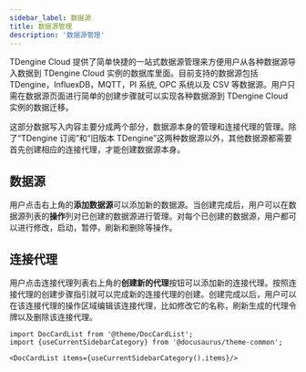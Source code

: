 ```yaml
---
sidebar_label: 数据源
title: 数据源管理
description: '数据源管理'
---
```


TDengine Cloud 提供了简单快捷的一站式数据源管理来方便用户从各种数据源导入数据到 TDengine Cloud 实例的数据库里面。目前支持的数据源包括 TDengine，InfluexDB，MQTT，PI 系统, OPC 系统以及 CSV 等数据源。用户只需在数据源页面进行简单的创建步骤就可以实现各种数据源到 TDengine Cloud 实例的数据迁移。

这部分数据写入内容主要分成两个部分，数据源本身的管理和连接代理的管理。除了“TDengine 订阅”和“旧版本 TDengine”这两种数据源以外，其他数据源都需要首先创建相应的连接代理，才能创建数据源本身。

## 数据源

用户点击右上角的**添加数据源**可以添加新的数据源。当创建完成后，用户可以在数据源列表的**操作**列对已创建的数据源进行管理。对每个已创建的数据源，用户都可以进行修改，启动，暂停，刷新和删除等操作。

## 连接代理

用户点击连接代理列表右上角的**创建新的代理**按钮可以添加新的连接代理。按照连接代理的创建步骤指引就可以完成新的连接代理的创建。创建完成以后，用户可以在该连接代理的操作区域编辑该连接代理，比如修改它的名称，刷新生成的代理令牌以及删除该连接代理。

```mdx-code-block
import DocCardList from '@theme/DocCardList';
import {useCurrentSidebarCategory} from '@docusaurus/theme-common';

<DocCardList items={useCurrentSidebarCategory().items}/>
```
